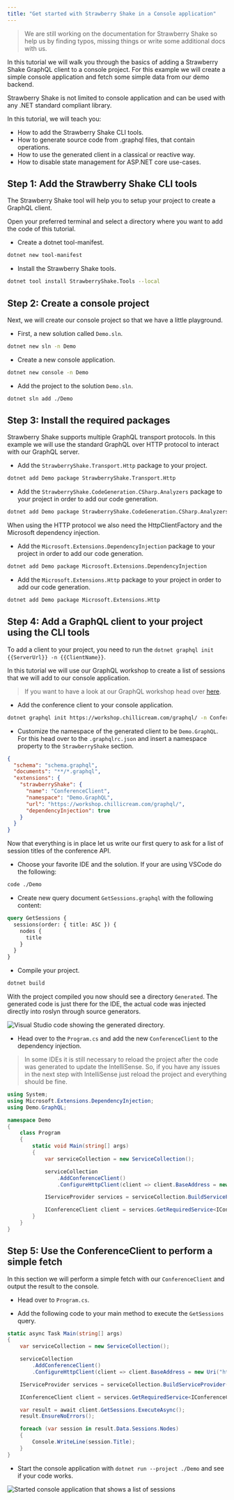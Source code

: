 ```yaml
---
title: "Get started with Strawberry Shake in a Console application"
---
```


> We are still working on the documentation for Strawberry Shake so help us by finding typos, missing things or write some additional docs with us.

In this tutorial we will walk you through the basics of adding a Strawberry Shake GraphQL client to a console project. For this example we will create a simple console application and fetch some simple data from our demo backend.

Strawberry Shake is not limited to console application and can be used with any .NET standard compliant library.

In this tutorial, we will teach you:

- How to add the Strawberry Shake CLI tools.
- How to generate source code from .graphql files, that contain operations.
- How to use the generated client in a classical or reactive way.
- How to disable state management for ASP.NET core use-cases.

## Step 1: Add the Strawberry Shake CLI tools

The Strawberry Shake tool will help you to setup your project to create a GraphQL client.

Open your preferred terminal and select a directory where you want to add the code of this tutorial.

- Create a dotnet tool-manifest.

```bash
dotnet new tool-manifest
```

- Install the Strawberry Shake tools.

```bash
dotnet tool install StrawberryShake.Tools --local
```

## Step 2: Create a console project

Next, we will create our console project so that we have a little playground.

- First, a new solution called `Demo.sln`.

```bash
dotnet new sln -n Demo
```

- Create a new console application.

```bash
dotnet new console -n Demo
```

- Add the project to the solution `Demo.sln`.

```bash
dotnet sln add ./Demo
```

## Step 3: Install the required packages

Strawberry Shake supports multiple GraphQL transport protocols. In this example we will use the standard GraphQL over HTTP protocol to interact with our GraphQL server.

- Add the `StrawberryShake.Transport.Http` package to your project.

```bash
dotnet add Demo package StrawberryShake.Transport.Http
```

- Add the `StrawberryShake.CodeGeneration.CSharp.Analyzers` package to your project in order to add our code generation.

```bash
dotnet add Demo package StrawberryShake.CodeGeneration.CSharp.Analyzers
```

When using the HTTP protocol we also need the HttpClientFactory and the Microsoft dependency injection.

- Add the `Microsoft.Extensions.DependencyInjection` package to your project in order to add our code generation.

```bash
dotnet add Demo package Microsoft.Extensions.DependencyInjection
```

- Add the `Microsoft.Extensions.Http` package to your project in order to add our code generation.

```bash
dotnet add Demo package Microsoft.Extensions.Http
```

## Step 4: Add a GraphQL client to your project using the CLI tools

To add a client to your project, you need to run the `dotnet graphql init {{ServerUrl}} -n {{ClientName}}`.

In this tutorial we will use our GraphQL workshop to create a list of sessions that we will add to our console application.

> If you want to have a look at our GraphQL workshop head over [here](https://github.com/ChilliCream/graphql-workshop).

- Add the conference client to your console application.

```bash
dotnet graphql init https://workshop.chillicream.com/graphql/ -n ConferenceClient -p ./Demo
```

- Customize the namespace of the generated client to be `Demo.GraphQL`. For this head over to the `.graphqlrc.json` and insert a namespace property to the `StrawberryShake` section.

```json
{
  "schema": "schema.graphql",
  "documents": "**/*.graphql",
  "extensions": {
    "strawberryShake": {
      "name": "ConferenceClient",
      "namespace": "Demo.GraphQL",
      "url": "https://workshop.chillicream.com/graphql/",
      "dependencyInjection": true
    }
  }
}
```

Now that everything is in place let us write our first query to ask for a list of session titles of the conference API.

- Choose your favorite IDE and the solution. If your are using VSCode do the following:

```bash
code ./Demo
```

- Create new query document `GetSessions.graphql` with the following content:

```graphql
query GetSessions {
  sessions(order: { title: ASC }) {
    nodes {
      title
    }
  }
}
```

- Compile your project.

```bash
dotnet build
```

With the project compiled you now should see a directory `Generated`. The generated code is just there for the IDE, the actual code was injected directly into roslyn through source generators.

![Visual Studio code showing the generated directory.](../../shared/berry_console_generated.png)

- Head over to the `Program.cs` and add the new `ConferenceClient` to the dependency injection.

> In some IDEs it is still necessary to reload the project after the code was generated to update the IntelliSense. So, if you have any issues in the next step with IntelliSense just reload the project and everything should be fine.

```csharp
using System;
using Microsoft.Extensions.DependencyInjection;
using Demo.GraphQL;

namespace Demo
{
    class Program
    {
        static void Main(string[] args)
        {
            var serviceCollection = new ServiceCollection();

            serviceCollection
                .AddConferenceClient()
                .ConfigureHttpClient(client => client.BaseAddress = new Uri("https://workshop.chillicream.com/graphql"));

            IServiceProvider services = serviceCollection.BuildServiceProvider();

            IConferenceClient client = services.GetRequiredService<IConferenceClient>();
        }
    }
}
```

## Step 5: Use the ConferenceClient to perform a simple fetch

In this section we will perform a simple fetch with our `ConferenceClient` and output the result to the console.

- Head over to `Program.cs`.

- Add the following code to your main method to execute the `GetSessions` query.

```csharp
static async Task Main(string[] args)
{
    var serviceCollection = new ServiceCollection();

    serviceCollection
        .AddConferenceClient()
        .ConfigureHttpClient(client => client.BaseAddress = new Uri("https://workshop.chillicream.com/graphql"));

    IServiceProvider services = serviceCollection.BuildServiceProvider();

    IConferenceClient client = services.GetRequiredService<IConferenceClient>();

    var result = await client.GetSessions.ExecuteAsync();
    result.EnsureNoErrors();

    foreach (var session in result.Data.Sessions.Nodes)
    {
        Console.WriteLine(session.Title);
    }
}
```

- Start the console application with `dotnet run --project ./Demo` and see if your code works.

![Started console application that shows a list of sessions](../../shared/berry_console_session_list.png)
